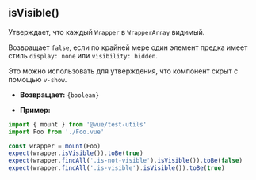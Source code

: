 ## isVisible()

Утверждает, что каждый `Wrapper` в `WrapperArray` видимый.

Возвращает `false`, если по крайней мере один элемент предка имеет стиль `display: none` или `visibility: hidden`.

Это можно использовать для утверждения, что компонент скрыт с помощью `v-show`.

- **Возвращает:** `{boolean}`

- **Пример:**

```js
import { mount } from '@vue/test-utils'
import Foo from './Foo.vue'

const wrapper = mount(Foo)
expect(wrapper.isVisible()).toBe(true)
expect(wrapper.findAll('.is-not-visible').isVisible()).toBe(false)
expect(wrapper.findAll('.is-visible').isVisible()).toBe(true)
```
